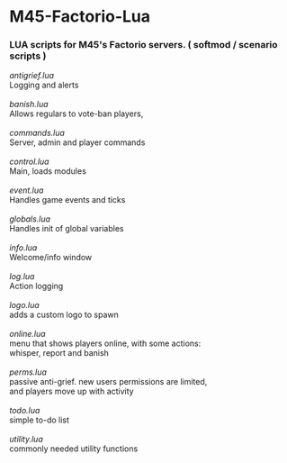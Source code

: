 # M45-Factorio-Lua
### LUA scripts for M45's Factorio servers. ( softmod / scenario scripts )

*antigrief.lua*<br>
Logging and alerts <br>
<br>
*banish.lua*<br>
Allows regulars to vote-ban players,<br>
<br>
*commands.lua*<br>
Server, admin and player commands<br>
<br>
*control.lua*<br>
Main, loads modules<br>
<br>
*event.lua*<br>
Handles game events and ticks<br>
<br>
*globals.lua*<br>
Handles init of global variables<br>
<br>
*info.lua*<br>
Welcome/info window<br>
<br>
*log.lua*<br>
Action logging<br>
<br>
*logo.lua*<br>
adds a custom logo to spawn<br>
<br>
*online.lua*<br>
menu that shows players online, with some actions:<br>
whisper, report and banish<br>
<br>
*perms.lua*<br>
passive anti-grief. new users permissions are limited,<br>
and players move up with activity<br>
<br>
*todo.lua*<br>
simple to-do list<br>
<br>
*utility.lua*<br>
commonly needed utility functions<br>
